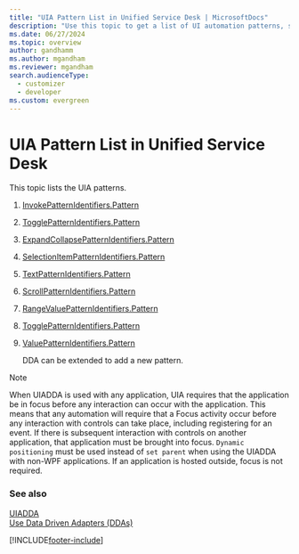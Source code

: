```yaml
---
title: "UIA Pattern List in Unified Service Desk | MicrosoftDocs"
description: "Use this topic to get a list of UI automation patterns, such as InvokePatternIdentifiers.Pattern, used in Unified Service Desk."
ms.date: 06/27/2024
ms.topic: overview
author: gandhamm
ms.author: mgandham
ms.reviewer: mgandham
search.audienceType: 
  - customizer
  - developer
ms.custom: evergreen
---
```

# UIA Pattern List in Unified Service Desk
This topic lists the UIA patterns.  
  
1. [InvokePatternIdentifiers.Pattern](/dotnet/api/system.windows.automation.invokepatternidentifiers.pattern)  
  
2. [TogglePatternIdentifiers.Pattern](/dotnet/api/system.windows.automation.transformpatternidentifiers.pattern)  
  
3. [ExpandCollapsePatternIdentifiers.Pattern](/dotnet/api/system.windows.automation.expandcollapsepatternidentifiers.pattern)  
  
4. [SelectionItemPatternIdentifiers.Pattern](/dotnet/api/system.windows.automation.selectionitempatternidentifiers.pattern)  
  
5. [TextPatternIdentifiers.Pattern](/dotnet/api/system.windows.automation.tablepatternidentifiers.pattern)  
  
6. [ScrollPatternIdentifiers.Pattern](/dotnet/api/system.windows.automation.scrollpatternidentifiers.pattern)  
  
7. [RangeValuePatternIdentifiers.Pattern](/dotnet/api/system.windows.automation.rangevaluepatternidentifiers.pattern)  
  
8. [TogglePatternIdentifiers.Pattern](/dotnet/api/system.windows.automation.transformpatternidentifiers.pattern)  
  
9. [ValuePatternIdentifiers.Pattern](/dotnet/api/system.windows.automation.valuepatternidentifiers.pattern)  
  
   DDA can be extended to add a new pattern.  
  
> [!NOTE]
>  When UIADDA is used with any application, UIA requires that the application be in focus before any interaction can occur with the application. This means that any automation will require that a Focus activity occur before any interaction with controls can take place, including registering for an event. If there is subsequent interaction with controls on another application, that application must be brought into focus.  `Dynamic positioning` must be used instead of `set parent` when using the UIADDA with non-WPF applications.  If an application is hosted outside, focus is not required.  
  
### See also  
 [UIADDA](../unified-service-desk/uiadda.md)   
 [Use Data Driven Adapters (DDAs)](../unified-service-desk/use-data-driven-adapters-ddas.md)


[!INCLUDE[footer-include](../includes/footer-banner.md)]
